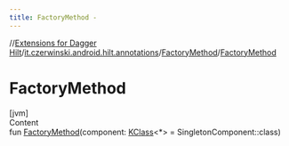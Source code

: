 ```yaml
---
title: FactoryMethod -
---
```

//[Extensions for Dagger Hilt](../../index.html)/[it.czerwinski.android.hilt.annotations](../index.html)/[FactoryMethod](index.html)/[FactoryMethod](-factory-method.html)



# FactoryMethod  
[jvm]  
Content  
fun [FactoryMethod](-factory-method.html)(component: [KClass](https://kotlinlang.org/api/latest/jvm/stdlib/kotlin.reflect/-k-class/index.html)<*> = SingletonComponent::class)  



